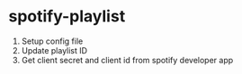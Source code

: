 # spotify-playlist
1. Setup config file
2. Update playlist ID
3. Get client secret and client id from spotify developer app
